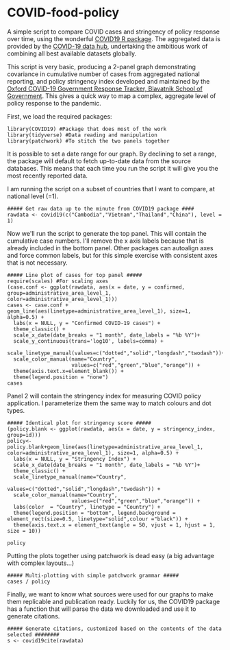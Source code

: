 # COVID-food-policy

A simple script to compare COVID cases and stringency of policy response over time, using the wonderful [COVID19 R package](https://cran.r-project.org/web/packages/COVID19/index.html). The aggregated data is provided by the [COVID-19 data hub](https://covid19datahub.io/), undertaking the ambitious work of combining all best available datasets globally.

This script is very basic, producing a 2-panel graph demonstrating covariance in cumulative number of cases from aggregated national reporting, and policy stringency index developed and maintained by the [Oxford COVID-19 Government Response Tracker, Blavatnik School of Government](https://doi.org/10.1038/s41562-021-01079-). This gives a quick way to map a complex, aggregate level of policy response to the pandemic.

First, we load the required packages:

```{r}
library(COVID19) #Package that does most of the work
library(tidyverse) #Data reading and manipulation
library(patchwork) #To stitch the two panels together
```

It is possible to set a date range for our graph. By declining to set a range, the package will default to fetch up-to-date data from the source databases. This means that each time you run the script it will give you the most recently reported data.

I am running the script on a subset of countries that I want to compare, at national level (=1).

```{r}
##### Get raw data up to the minute from COVID19 package ####
rawdata <- covid19(c("Cambodia","Vietnam","Thailand","China"), level = 1)
```

Now we'll run the script to generate the top panel. This will contain the cumulative case numbers. I'll remove the x axis labels because that is already included in the bottom panel. Other packages can autoalign axes and force common labels, but for this simple exercise with consistent axes that is not necessary.

```{r}
##### Line plot of cases for top panel #####
require(scales) #For scaling axes
(case.conf <- ggplot(rawdata, aes(x = date, y = confirmed, group=administrative_area_level_1, color=administrative_area_level_1)))
cases <- case.conf + geom_line(aes(linetype=administrative_area_level_1), size=1, alpha=0.5) + 
  labs(x = NULL, y = "Confirmed COVID-19 cases") + 
  theme_classic() +
  scale_x_date(date_breaks = "1 month", date_labels = "%b %Y")+
  scale_y_continuous(trans='log10', labels=comma) +
  scale_linetype_manual(values=c("dotted","solid","longdash","twodash"))+
  scale_color_manual(name="Country",
                     values=c("red","green","blue","orange")) +
  theme(axis.text.x=element_blank()) +
  theme(legend.position = "none")
cases
```

Panel 2 will contain the stringency index for measuring COVID policy application. I parameterize them the same way to match colours and dot types.

```{r}
##### Identical plot for stringency score #####
(policy.blank <- ggplot(rawdata, aes(x = date, y = stringency_index, group=id)))
policy<-policy.blank+geom_line(aes(linetype=administrative_area_level_1, color=administrative_area_level_1), size=1, alpha=0.5) + 
  labs(x = NULL, y = "Stringency Index") +
  scale_x_date(date_breaks = "1 month", date_labels = "%b %Y")+
  theme_classic() + 
  scale_linetype_manual(name="Country",
                        values=c("dotted","solid","longdash","twodash")) +
  scale_color_manual(name="Country",
                     values=c("red","green","blue","orange")) +
  labs(color  = "Country", linetype = "Country") + 
  theme(legend.position = "bottom", legend.background = element_rect(size=0.5, linetype="solid",colour ="black")) + 
  theme(axis.text.x = element_text(angle = 50, vjust = 1, hjust = 1, size = 10))

policy
```

Putting the plots together using patchwork is dead easy (a big advantage with complex layouts...)

```{r}
##### Multi-plotting with simple patchwork grammar #####
cases / policy
```

Finally, we want to know what sources were used for our graphs to make them replicable and publication ready. Luckily for us, the COVID19 package has a function that will parse the data we downloaded and use it to generate citations.

```{r}
##### Generate citations, customized based on the contents of the data selected ########
s <- covid19cite(rawdata)
```
